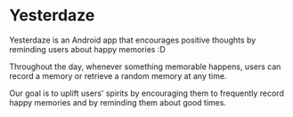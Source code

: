 # Yesterdaze

Yesterdaze is an Android app that encourages positive thoughts by reminding users about happy memories :D

Throughout the day, whenever something memorable happens, users can record a memory or retrieve a random memory at any time.

Our goal is to uplift users' spirits by encouraging them to frequently record happy memories and by reminding them about good times.
